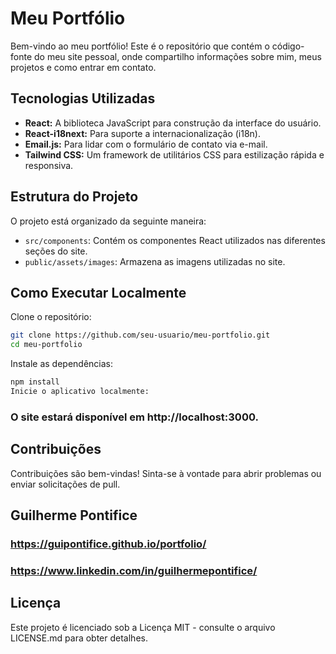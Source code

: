 # Meu Portfólio

Bem-vindo ao meu portfólio! Este é o repositório que contém o código-fonte do meu site pessoal, onde compartilho informações sobre mim, meus projetos e como entrar em contato.

## Tecnologias Utilizadas

- **React:** A biblioteca JavaScript para construção da interface do usuário.
- **React-i18next:** Para suporte a internacionalização (i18n).
- **Email.js:** Para lidar com o formulário de contato via e-mail.
- **Tailwind CSS:** Um framework de utilitários CSS para estilização rápida e responsiva.

## Estrutura do Projeto

O projeto está organizado da seguinte maneira:

- `src/components`: Contém os componentes React utilizados nas diferentes seções do site.
- `public/assets/images`: Armazena as imagens utilizadas no site.

## Como Executar Localmente

Clone o repositório:
   ```bash
   git clone https://github.com/seu-usuario/meu-portfolio.git
   cd meu-portfolio
   ```
Instale as dependências:
```bash
npm install
Inicie o aplicativo localmente:
```

### O site estará disponível em http://localhost:3000.


## Contribuições
Contribuições são bem-vindas! Sinta-se à vontade para abrir problemas ou enviar solicitações de pull.

##
## Guilherme Pontifice 
### https://guipontifice.github.io/portfolio/
### https://www.linkedin.com/in/guilhermepontifice/


## Licença
Este projeto é licenciado sob a Licença MIT - consulte o arquivo LICENSE.md para obter detalhes.

